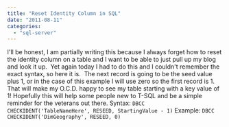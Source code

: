 ```yaml
---
title: "Reset Identity Column in SQL"
date: "2011-08-11"
categories: 
  - "sql-server"
---
```


I'll be honest, I am partially writing this because I always forget how to reset the identity column on a table and I want to be able to just pull up my blog and look it up.  Yet again today I had to do this and I couldn't remember the exact syntax, so here it is.  The next record is going to be the seed value plus 1, or in the case of this example I will use zero so the first record is 1.  That will make my O.C.D. happy to see my table starting with a key value of 1! Hopefully this will help some people new to T-SQL and be a simple reminder for the veterans out there. Syntax: `DBCC CHECKIDENT('TableNameHere', RESEED, StartingValue - 1)` Example: `DBCC CHECKIDENT('DimGeography', RESEED, 0)`

